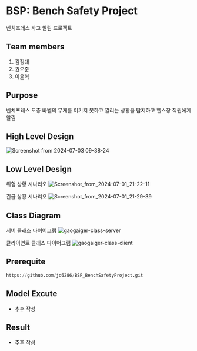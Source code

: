 # BSP: Bench Safety Project

벤치프레스 사고 알림 프로젝트

## Team members

1. 김정대
2. 권오준
3. 이윤혁

## Purpose

벤치프레스 도중 바벨의 무게를 이기지 못하고 깔리는 상황을 탐지하고 헬스장 직원에게 알림

## High Level Design

![Screenshot from 2024-07-03 09-38-24](https://github.com/jd6286/SH2GH/assets/93331084/4534069c-a424-4a5f-b96b-85fdb65d0e15)

## Low Level Design

위험 상황 시나리오
![Screenshot_from_2024-07-01_21-22-11](https://github.com/jd6286/SH2GH/assets/93331084/59e1ba79-a2e6-4ade-b7c9-9523e1c40fd0)

긴급 상황 시나리오
![Screenshot_from_2024-07-01_21-29-39](https://github.com/jd6286/SH2GH/assets/93331084/39203de5-1898-4d9a-9f6d-60308fa9c396)

## Class Diagram

서버 클래스 다이어그램
![gaogaiger-class-server](https://github.com/jd6286/SH2GH/assets/93331084/763b5e11-5ccb-40dd-9c95-6b9c59c1ffeb)

클라이언트 클래스 다이어그램
![gaogaiger-class-client](https://github.com/jd6286/SH2GH/assets/93331084/c51ac821-2646-414e-9a70-66381b6310f9)

## Prerequite
```python
https://github.com/jd6286/BSP_BenchSafetyProject.git
```

## Model Excute

- 추후 작성

## Result

- 추후 작성
